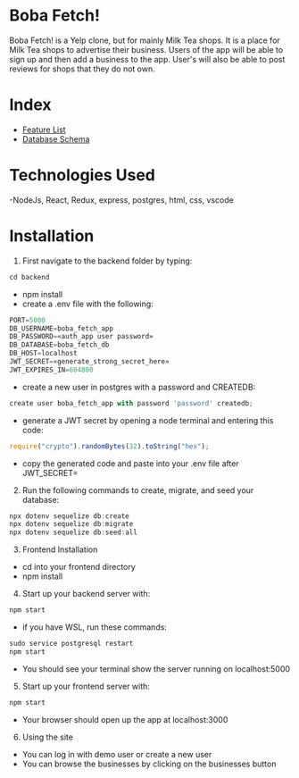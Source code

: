 # Boba Fetch!
Boba Fetch! is a Yelp clone, but for mainly Milk Tea shops.  It is a place for Milk Tea shops to advertise their business.  Users of the app will be able to sign up and then add a business to the app.  User's will also be able to post reviews for shops that they do not own.

# Index
- [Feature List](https://github.com/skyline502/boba-fetch/wiki/Boba-Fetch!-Feature-List)
- [Database Schema](https://github.com/skyline502/boba-fetch/wiki/Database-Schema)

# Technologies Used
-NodeJs, React, Redux, express, postgres, html, css, vscode

# Installation
1. First navigate to the backend folder by typing:
```js
cd backend
```
* npm install
* create a .env file with the following:
```js
PORT=5000
DB_USERNAME=boba_fetch_app
DB_PASSWORD=«auth_app user password»
DB_DATABASE=boba_fetch_db
DB_HOST=localhost
JWT_SECRET=«generate_strong_secret_here»
JWT_EXPIRES_IN=604800
```
* create a new user in postgres with a password and CREATEDB:
```js
create user boba_fetch_app with password 'password' createdb;
```
* generate a JWT secret by opening a node terminal and entering this code:
```js
require("crypto").randomBytes(32).toString("hex");
```
* copy the generated code and paste into your .env file after JWT_SECRET=
2. Run the following commands to create, migrate, and seed your database:
```js
npx dotenv sequelize db:create
npx dotenv sequelize db:migrate
npx dotenv sequelize db:seed:all
```
3. Frontend Installation
- cd into your frontend directory
- npm install
4. Start up your backend server with:
```js
npm start
```
- if you have WSL, run these commands:
```js
sudo service postgresql restart
npm start
```
- You should see your terminal show the server running on localhost:5000
5. Start up your frontend server with:
```js
npm start
```
- Your browser should open up the app at localhost:3000
6. Using the site
- You can log in with demo user or create a new user
- You can browse the businesses by clicking on the businesses button
